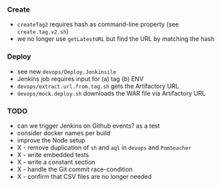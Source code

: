 
### Create

* `createTag2` requires hash as command-line property (see `create.tag.v2.sh`)
* we no longer use `getLatestURL` but find the URL by matching the hash

### Deploy

* see new `devops/Deploy.Jenkinsile`
* Jenkins job requires input for (a) tag (b) ENV
* `devops/extract.url.from.tag.sh` gets the Artifactory URL 
* `devops/mock.deploy.sh` downloads the WAR file via Artifactory URL 

### TODO

* can we trigger Jenkins on Github events? as a test
* consider docker names per build
* improve the Node setup 
* X - remove duplication of `sh` and `aql` in `devops` and `PomSeacher`
* X - write embedded tests
* X - write a constant section 
* X - handle the Git commit race-condition
* X - confirm that CSV files are no longer needed 
